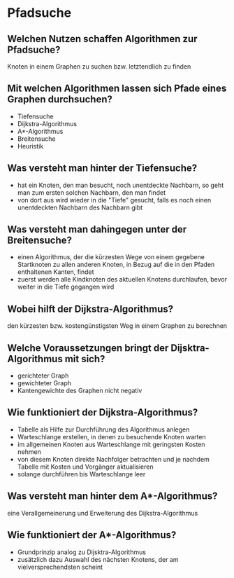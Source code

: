 # Pfadsuche

## Welchen Nutzen schaffen Algorithmen zur Pfadsuche?
Knoten in einem Graphen zu suchen bzw. letztendlich zu finden

## Mit welchen Algorithmen lassen sich Pfade eines Graphen durchsuchen?
- Tiefensuche
- Dijkstra-Algorithmus
- A*-Algorithmus
- Breitensuche
- Heuristik

## Was versteht man hinter der Tiefensuche?
- hat ein Knoten, den man besucht, noch unentdeckte Nachbarn, so geht man zum ersten solchen Nachbarn, den man findet 
- von dort aus wird wieder in die "Tiefe" gesucht, falls es noch einen unentdeckten Nachbarn des Nachbarn gibt

## Was versteht man dahingegen unter der Breitensuche?
- einen Algorithmus, der die kürzesten Wege von einem gegebene Startknoten zu allen anderen Knoten, in Bezug auf die in den Pfaden enthaltenen Kanten, findet
- zuerst werden alle Kindknoten des aktuellen Knotens durchlaufen, bevor weiter in die Tiefe gegangen wird

## Wobei hilft der Dijkstra-Algorithmus?
den kürzesten bzw. kostengünstigsten Weg in einem Graphen zu berechnen

## Welche Voraussetzungen bringt der Dijsktra-Algorithmus mit sich?
- gerichteter Graph
- gewichteter Graph
- Kantengewichte des Graphen nicht negativ

## Wie funktioniert der Dijkstra-Algorithmus?
- Tabelle als Hilfe zur Durchführung des Algorithmus anlegen
- Warteschlange erstellen, in denen zu besuchende Knoten warten
- im allgemeinen Knoten aus Warteschlange mit geringsten Kosten nehmen
- von diesem Knoten direkte Nachfolger betrachten und je nachdem Tabelle mit Kosten und Vorgänger aktualisieren
- solange durchführen bis Warteschlange leer

## Was versteht man hinter dem A*-Algorithmus?
eine Verallgemeinerung und Erweiterung des Dijkstra-Algorithmus

## Wie funktioniert der A*-Algorithmus?
- Grundprinzip analog zu Dijsktra-Algorithmus
- zusätzlich dazu Auswahl des nächsten Knotens, der am vielversprechendsten scheint
